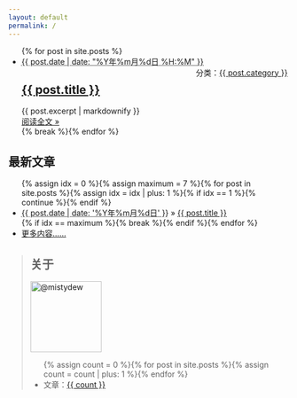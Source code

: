 ```yaml
---
layout: default
permalink: /
---
```


<div class="home-left">
  <ul class="post-list">
    <!-- This loops through the site posts -->{% for post in site.posts %}
    <li>
      <span class="post-meta"><abbr title="{{ post.date | date_to_xmlschema }}">{{ post.date | date: "%Y年%m月%d日 %H:%M" }}</abbr></span>
      <span style="float:right;">分类：<a class="category" href="{{ site.category }}#{{ post.category }}">{{ post.category }}</a></span>
      <h2>
        <a class="post-link" href="{{ post.url }}">{{ post.title }}</a>
      </h2>
      <div class="excerpt">
        {{ post.excerpt | markdownify }}
      </div>
      <span><a class="readmore" href="{{ post.url }}">阅读全文 &raquo;</a></span>
    </li>{% break %}{% endfor %}
  </ul>
  <h2 class="page-heading">最新文章</h2>
  <ul class="post-list-more">
    <!-- This loops through the site posts -->{% assign idx = 0 %}{% assign maximum = 7 %}{% for post in site.posts %}{% assign idx = idx | plus: 1 %}{% if idx == 1 %}{% continue %}{% endif %}
    <li>
      <span><abbr title="{{ post.date | date_to_xmlschema }}">{{ post.date | date: '%Y年%m月%d日' }}</abbr> &raquo; </span>
      <a href="{{ post.url }}">{{ post.title }}</a>
    </li>{% if idx == maximum %}{% break %}{% endif %}{% endfor %}
    <li><a class="readmore" href="{{ site.blog }}">更多内容……</a></li>
  </ul>
</div>
<div class="home-right">
  <script src='https://www.intensedebate.com/widgets/acctComment/{{ site.site_id }}/2' defer="defer" type='text/javascript'> </script>
  <blockquote>
    <h2>关于</h2>
    <div>
      <a href="https://github.com/{{ site.root }}" target="_blank"><img class="border" height="128" width="128" alt="@mistydew" src="https://avatars0.githubusercontent.com/u/29818825"></a>
    </div>
    <ul>{% assign count = 0 %}{% for post in site.posts %}{% assign count = count | plus: 1 %}{% endfor %}
      <li>文章：<a href="{{ site.archive }}">{{ count }}</a></li>
    </ul>
  </blockquote>
</div>